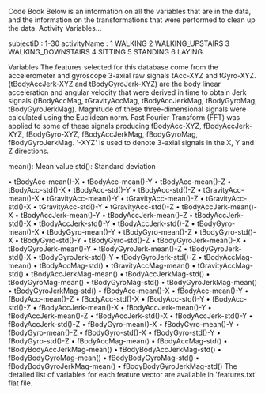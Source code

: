 Code Book
Below is an information on all the variables that are in the data, and the information on the transformations that were performed to clean up the data. Activity Variables… 

subjectiD : 1-30
activityName :
    1           WALKING
    2           WALKING_UPSTAIRS
    3           WALKING_DOWNSTAIRS
    4           SITTING
    5           STANDING
    6           LAYING

Variables
The features selected for this database come from the accelerometer and gyroscope 3-axial raw signals tAcc-XYZ and tGyro-XYZ. 
(tBodyAccJerk-XYZ and tBodyGyroJerk-XYZ) are the body linear acceleration and angular velocity that were derived in time to obtain Jerk signals 
(tBodyAccMag, tGravityAccMag, tBodyAccJerkMag, tBodyGyroMag, tBodyGyroJerkMag). 
Magnitude of these three-dimensional signals were calculated using the Euclidean norm.
Fast Fourier Transform (FFT) was applied to some of these signals producing fBodyAcc-XYZ, fBodyAccJerk-XYZ, fBodyGyro-XYZ, fBodyAccJerkMag, fBodyGyroMag, fBodyGyroJerkMag. 
'-XYZ' is used to denote 3-axial signals in the X, Y and Z directions.

mean(): Mean value
std(): Standard deviation

• tBodyAcc-mean()-X
• tBodyAcc-mean()-Y
• tBodyAcc-mean()-Z
• tBodyAcc-std()-X
• tBodyAcc-std()-Y
• tBodyAcc-std()-Z
• tGravityAcc-mean()-X
• tGravityAcc-mean()-Y
• tGravityAcc-mean()-Z
• tGravityAcc-std()-X
• tGravityAcc-std()-Y
• tGravityAcc-std()-Z
• tBodyAccJerk-mean()-X
• tBodyAccJerk-mean()-Y
• tBodyAccJerk-mean()-Z
• tBodyAccJerk-std()-X
• tBodyAccJerk-std()-Y
• tBodyAccJerk-std()-Z
• tBodyGyro-mean()-X
• tBodyGyro-mean()-Y
• tBodyGyro-mean()-Z
• tBodyGyro-std()-X
• tBodyGyro-std()-Y
• tBodyGyro-std()-Z
• tBodyGyroJerk-mean()-X
• tBodyGyroJerk-mean()-Y
• tBodyGyroJerk-mean()-Z
• tBodyGyroJerk-std()-X
• tBodyGyroJerk-std()-Y
• tBodyGyroJerk-std()-Z
• tBodyAccMag-mean()
• tBodyAccMag-std()
• tGravityAccMag-mean()
• tGravityAccMag-std()
• tBodyAccJerkMag-mean()
• tBodyAccJerkMag-std()
• tBodyGyroMag-mean()
• tBodyGyroMag-std()
• tBodyGyroJerkMag-mean()
• tBodyGyroJerkMag-std()
• fBodyAcc-mean()-X
• fBodyAcc-mean()-Y
• fBodyAcc-mean()-Z
• fBodyAcc-std()-X
• fBodyAcc-std()-Y
• fBodyAcc-std()-Z
• fBodyAccJerk-mean()-X
• fBodyAccJerk-mean()-Y
• fBodyAccJerk-mean()-Z
• fBodyAccJerk-std()-X
• fBodyAccJerk-std()-Y
• fBodyAccJerk-std()-Z
• fBodyGyro-mean()-X
• fBodyGyro-mean()-Y
• fBodyGyro-mean()-Z
• fBodyGyro-std()-X
• fBodyGyro-std()-Y
• fBodyGyro-std()-Z
• fBodyAccMag-mean()
• fBodyAccMag-std()
• fBodyBodyAccJerkMag-mean()
• fBodyBodyAccJerkMag-std()
• fBodyBodyGyroMag-mean()
• fBodyBodyGyroMag-std()
• fBodyBodyGyroJerkMag-mean()
• fBodyBodyGyroJerkMag-std()
The detailed list of variables for each feature vector are available in 'features.txt' flat file.

